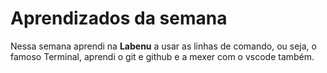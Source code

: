 # Aprendizados da semana

Nessa semana aprendi na **Labenu** a usar as linhas de comando, ou seja, o famoso Terminal, aprendi o git e github e a mexer com o vscode também.